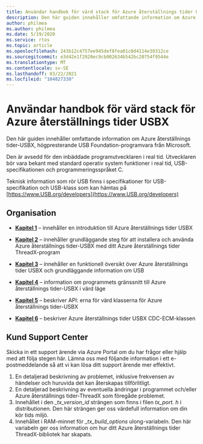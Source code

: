 ```yaml
---
title: Användar handbok för värd stack för Azure återställnings tider USBX
description: Den här guiden innehåller omfattande information om Azure återställnings tider-USBX, högpresterande USB Foundation-programvara från Microsoft.
author: philmea
ms.author: philmea
ms.date: 5/19/2020
ms.service: rtos
ms.topic: article
ms.openlocfilehash: 243b12c4757ee945def8fea01c0d4114e39312ce
ms.sourcegitcommit: e3d42e1f2920ec9cb002634b542bc20754f9544e
ms.translationtype: MT
ms.contentlocale: sv-SE
ms.lasthandoff: 03/22/2021
ms.locfileid: "104827330"
---
```

# <a name="azure-rtos-usbx-host-stack-user-guide"></a>Användar handbok för värd stack för Azure återställnings tider USBX

Den här guiden innehåller omfattande information om Azure återställnings tider-USBX, högpresterande USB Foundation-programvara från Microsoft.

Den är avsedd för den inbäddade programutvecklaren i real tid. Utvecklaren bör vara bekant med standard operativ system funktioner i real tid, USB-specifikationen och programmeringsspråket C.

Teknisk information som rör USB finns i specifikationer för USB-specifikation och USB-klass som kan hämtas på [https://www.USB.org/developers](https://www.USB.org/developers)

## <a name="organization"></a>Organisation

- [**Kapitel 1**](usbx-host-stack-1.md) – innehåller en introduktion till Azure återställnings tider USBX

- [**Kapitel 2**](usbx-host-stack-2.md) – innehåller grundläggande steg för att installera och använda Azure återställnings tider-USBX med ditt Azure återställnings tider ThreadX-program

- [**Kapitel 3**](usbx-host-stack-3.md) – innehåller en funktionell översikt över Azure återställnings tider USBX och grundläggande information om USB

- [**Kapitel 4**](usbx-host-stack-4.md) – information om programmets gränssnitt till Azure återställnings tider-USBX i värd läge

- [**Kapitel 5**](usbx-host-stack-5.md) – beskriver API: erna för värd klasserna för Azure återställnings tider-USBX

- [**Kapitel 6**](usbx-host-stack-6.md) – beskriver Azure återställnings tider USBX CDC-ECM-klassen

## <a name="customer-support-center"></a>Kund Support Center

Skicka in ett support ärende via Azure Portal om du har frågor eller hjälp med att följa stegen här. Lämna oss med följande information i ett e-postmeddelande så att vi kan lösa ditt support ärende mer effektivt.

1. En detaljerad beskrivning av problemet, inklusive frekvensen av händelser och huruvida det kan återskapas tillförlitligt.
2. En detaljerad beskrivning av eventuella ändringar i programmet och/eller Azure återställnings tider-ThreadX som föregåde problemet.
3. Innehållet i den *_tx_version_id* strängen som finns i filen *tx_port. h* i distributionen. Den här strängen ger oss värdefull information om din kör tids miljö.
4. Innehållet i RAM-minnet för *_tx_build_options* ulong-variabeln. Den här variabeln ger oss information om hur ditt Azure återställnings tider ThreadX-bibliotek har skapats.
